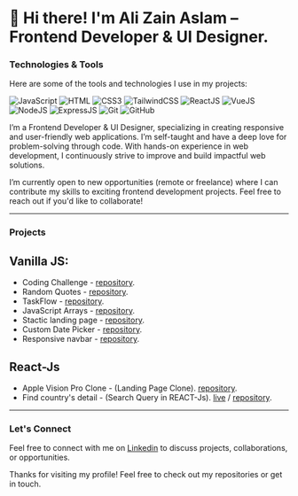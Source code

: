 # 👋 Hi there! I'm Ali Zain Aslam – Frontend Developer & UI Designer.

### Technologies & Tools  
Here are some of the tools and technologies I use in my projects:

![JavaScript](https://img.shields.io/badge/JavaScript-%23F7DF1E?style=flat-square&logo=javascript&logoColor=black)
![HTML](https://img.shields.io/badge/HTML5-E34F26?style=flat-square&logo=html5&logoColor=white)
![CSS3](https://img.shields.io/badge/CSS3-1572B6?style=flat-square&logo=css3&logoColor=white)
![TailwindCSS](https://img.shields.io/badge/tailwindcss-%2338B2AC.svg?style=flat-square&logo=tailwind-css&logoColor=white)
![ReactJS](https://img.shields.io/badge/ReactJS-%2361DAFB?style=flat-square&logo=React&logoColor=white)
![VueJS](https://img.shields.io/badge/VueJS-%234FC08D?style=flat-square&logo=Vue.js&logoColor=white)
![NodeJS](https://img.shields.io/badge/Node.js-%23339933?style=flat-square&logo=Node.js&logoColor=white)
![ExpressJS](https://img.shields.io/badge/Express.js-%23404C5C?style=flat-square&logo=Express&logoColor=white)
![Git](https://img.shields.io/badge/Git-%23F05032?style=flat-square&logo=Git&logoColor=white)
![GitHub](https://img.shields.io/badge/Github-%23181717?style=flat-square&logo=Github&logoColor=white)


I’m a Frontend Developer & UI Designer, specializing in creating responsive and user-friendly web applications. I’m self-taught and have a deep love for problem-solving through code. With hands-on experience in web development, I continuously strive to improve and build impactful web solutions.

I’m currently open to new opportunities (remote or freelance) where I can contribute my skills to exciting frontend development projects. Feel free to reach out if you'd like to collaborate!

---

### Projects

## Vanilla JS:
- Coding Challenge - [repository](https://github.com/alizainaslam/Cat-tool).
- Random Quotes - [repository](https://github.com/alizainaslam/Random-Quotes).
- TaskFlow - [repository](https://github.com/alizainaslam/TaskFlow).
- JavaScript Arrays - [repository](https://github.com/alizainaslam/JavaScript-arrays).
- Stactic landing page - [repository](https://github.com/alizainaslam/Portfolio-template).
- Custom Date Picker - [repository](https://github.com/alizainaslam/Custom-date-picker).
- Responsive navbar - [repository](https://github.com/alizainaslam/business-portfolio).
## React-Js
- Apple Vision Pro Clone - (Landing Page Clone). [repository](https://github.com/alizainaslam/Apple-Vision-Pro).
- Find country's detail - (Search Query in REACT-Js). [live](https://findcountry-detail.netlify.app/) / [repository](https://github.com/alizainaslam/Full-stack-open/tree/master/part2/Data-for-countries).

---

### Let's Connect
Feel free to connect with me on [Linkedin](https://www.linkedin.com/in/alizainaslam/) to discuss projects, collaborations, or opportunities.

Thanks for visiting my profile! Feel free to check out my repositories or get in touch.


